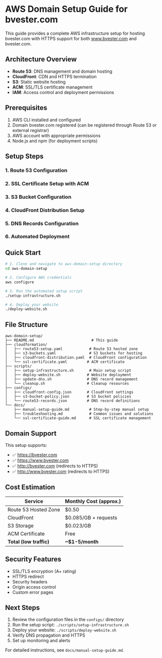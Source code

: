 # AWS Domain Setup Guide for bvester.com

This guide provides a complete AWS infrastructure setup for hosting bvester.com with HTTPS support for both www.bvester.com and bvester.com.

## Architecture Overview

- **Route 53**: DNS management and domain hosting
- **CloudFront**: CDN and HTTPS termination
- **S3**: Static website hosting
- **ACM**: SSL/TLS certificate management
- **IAM**: Access control and deployment permissions

## Prerequisites

1. AWS CLI installed and configured
2. Domain bvester.com registered (can be registered through Route 53 or external registrar)
3. AWS account with appropriate permissions
4. Node.js and npm (for deployment scripts)

## Setup Steps

### 1. Route 53 Configuration
### 2. SSL Certificate Setup with ACM
### 3. S3 Bucket Configuration
### 4. CloudFront Distribution Setup
### 5. DNS Records Configuration
### 6. Automated Deployment

## Quick Start

```bash
# 1. Clone and navigate to aws-domain-setup directory
cd aws-domain-setup

# 2. Configure AWS credentials
aws configure

# 3. Run the automated setup script
./setup-infrastructure.sh

# 4. Deploy your website
./deploy-website.sh
```

## File Structure

```
aws-domain-setup/
├── README.md                          # This guide
├── cloudformation/
│   ├── route53-setup.yaml            # Route 53 hosted zone
│   ├── s3-buckets.yaml               # S3 buckets for hosting
│   ├── cloudfront-distribution.yaml  # CloudFront configuration
│   └── ssl-certificate.yaml         # ACM certificate
├── scripts/
│   ├── setup-infrastructure.sh       # Main setup script
│   ├── deploy-website.sh            # Website deployment
│   ├── update-dns.sh                # DNS record management
│   └── cleanup.sh                   # Cleanup resources
├── configs/
│   ├── cloudfront-config.json       # CloudFront settings
│   ├── s3-bucket-policy.json        # S3 bucket policies
│   └── route53-records.json         # DNS record definitions
└── docs/
    ├── manual-setup-guide.md         # Step-by-step manual setup
    ├── troubleshooting.md            # Common issues and solutions
    └── ssl-certificate-guide.md      # SSL certificate management
```

## Domain Support

This setup supports:
- ✅ https://bvester.com
- ✅ https://www.bvester.com
- ✅ http://bvester.com (redirects to HTTPS)
- ✅ http://www.bvester.com (redirects to HTTPS)

## Cost Estimation

| Service | Monthly Cost (approx.) |
|---------|------------------------|
| Route 53 Hosted Zone | $0.50 |
| CloudFront | $0.085/GB + requests |
| S3 Storage | $0.023/GB |
| ACM Certificate | Free |
| **Total (low traffic)** | **~$1-5/month** |

## Security Features

- SSL/TLS encryption (A+ rating)
- HTTPS redirect
- Security headers
- Origin access control
- Custom error pages

## Next Steps

1. Review the configuration files in the `configs/` directory
2. Run the setup script: `./scripts/setup-infrastructure.sh`
3. Deploy your website: `./scripts/deploy-website.sh`
4. Verify DNS propagation and HTTPS
5. Set up monitoring and alerts

For detailed instructions, see `docs/manual-setup-guide.md`.